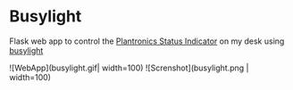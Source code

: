 # Busylight

Flask web app to control the [Plantronics Status Indicator](https://www.poly.com/us/en/products/headsets/accessories/status-indicator) on my desk using [busylight](https://github.com/JnyJny/busylight)

![WebApp](busylight.gif| width=100) ![Screnshot](busylight.png | width=100)